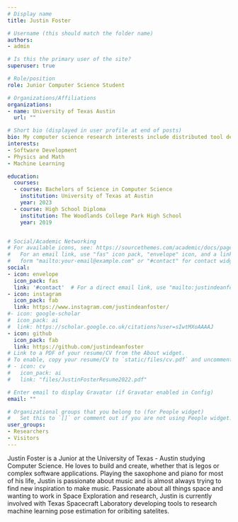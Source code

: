 ```yaml
---
# Display name
title: Justin Foster

# Username (this should match the folder name)
authors:
- admin

# Is this the primary user of the site?
superuser: true

# Role/position
role: Junior Computer Science Student

# Organizations/Affiliations
organizations:
- name: University of Texas Austin
  url: ""

# Short bio (displayed in user profile at end of posts)
bio: My computer science research interests include distributed tool development, machine learning, and project management.
interests:
- Software Development
- Physics and Math
- Machine Learning

education:
  courses:
  - course: Bachelors of Science in Computer Science
    institution: University of Texas at Austin
    year: 2023
  - course: High School Diploma
    institution: The Woodlands College Park High School
    year: 2019


# Social/Academic Networking
# For available icons, see: https://sourcethemes.com/academic/docs/page-builder/#icons
#   For an email link, use "fas" icon pack, "envelope" icon, and a link in the
#   form "mailto:your-email@example.com" or "#contact" for contact widget.
social:
- icon: envelope
  icon_pack: fas
  link: '#contact'  # For a direct email link, use "mailto:justindeanfoster@gmail.org".
- icon: instagram
  icon_pack: fab
  link: https://www.instagram.com/justindeanfoster/
#- icon: google-scholar
#  icon_pack: ai
#  link: https://scholar.google.co.uk/citations?user=sIwtMXoAAAAJ
- icon: github
  icon_pack: fab
  link: https://github.com/justindeanfoster
# Link to a PDF of your resume/CV from the About widget.
# To enable, copy your resume/CV to `static/files/cv.pdf` and uncomment the lines below.
# - icon: cv
#   icon_pack: ai
#   link: "files/JustinFosterResume2022.pdf"

# Enter email to display Gravatar (if Gravatar enabled in Config)
email: ""

# Organizational groups that you belong to (for People widget)
#   Set this to `[]` or comment out if you are not using People widget.
user_groups:
- Researchers
- Visitors
---
```


Justin Foster is a Junior at the University of Texas - Austin studying Computer Science. He loves to build and create, whether that is legos or complex software applications. Playing the saxophone and piano for most of his life, Justin is passionate about music and is almost always trying to find new inspiration to make music. Passionate about all things space and wanting to work in Space Exploration and research, Justin is currently involved with Texas Spacecraft Laboratory developing tools to research machine learning pose estimation for oribiting satelites.
